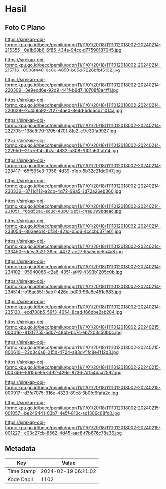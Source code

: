 # Hasil

## Foto C Plano

https://sirekap-obj-formc.kpu.go.id/becc/pemilu/pdpr/11/11/01/20/18/1111012018002-20240214-215355--0e1b68b6-6f85-434a-94cc-d77590187045.jpg

https://sirekap-obj-formc.kpu.go.id/becc/pemilu/pdpr/11/11/01/20/18/1111012018002-20240214-215716--8906f440-0c6e-4850-b05d-7226bfbf5132.jpg

https://sirekap-obj-formc.kpu.go.id/becc/pemilu/pdpr/11/11/01/20/18/1111012018002-20240214-220309--3e9edd6e-92d9-441f-b9d7-10708f8a4ff1.jpg

https://sirekap-obj-formc.kpu.go.id/becc/pemilu/pdpr/11/11/01/20/18/1111012018002-20240214-220629--2c459b92-2f27-4ae0-8e4d-5dd5cd71014a.jpg

https://sirekap-obj-formc.kpu.go.id/becc/pemilu/pdpr/11/11/01/20/18/1111012018002-20240214-222705--138c8f70-1705-470f-8fc2-cf7e30fa9927.jpg

https://sirekap-obj-formc.kpu.go.id/becc/pemilu/pdpr/11/11/01/20/18/1111012018002-20240214-222950--2157eff4-db7a-4832-b308-7001a63fab14.jpg

https://sirekap-obj-formc.kpu.go.id/becc/pemilu/pdpr/11/11/01/20/18/1111012018002-20240214-223417--65f595e3-7958-4d39-b1db-5b32c21dd047.jpg

https://sirekap-obj-formc.kpu.go.id/becc/pemilu/pdpr/11/11/01/20/18/1111012018002-20240214-230336--3711d112-a2cb-4d72-99a5-3d72a26eb360.jpg

https://sirekap-obj-formc.kpu.go.id/becc/pemilu/pdpr/11/11/01/20/18/1111012018002-20240214-231051--f65d56a0-ec3c-43b0-9e51-d4a8099bdeac.jpg

https://sirekap-obj-formc.kpu.go.id/becc/pemilu/pdpr/11/11/01/20/18/1111012018002-20240214-233054--803eeb14-0f34-421d-b5d6-4cccb0371e01.jpg

https://sirekap-obj-formc.kpu.go.id/becc/pemilu/pdpr/11/11/01/20/18/1111012018002-20240214-233450--ddea3a2f-39cc-4472-ac27-55a5ebe5b4a8.jpg

https://sirekap-obj-formc.kpu.go.id/becc/pemilu/pdpr/11/11/01/20/18/1111012018002-20240214-234102--05940086-c2a6-4351-af49-4393b1205c0b.jpg

https://sirekap-obj-formc.kpu.go.id/becc/pemilu/pdpr/11/11/01/20/18/1111012018002-20240214-234514--b16ae551-5ab7-426e-bd03-96a8e451c683.jpg

https://sirekap-obj-formc.kpu.go.id/becc/pemilu/pdpr/11/11/01/20/18/1111012018002-20240214-235130--ecd708b5-59f3-4654-8cad-f66dbe2ab284.jpg

https://sirekap-obj-formc.kpu.go.id/becc/pemilu/pdpr/11/11/01/20/18/1111012018002-20240215-000416--813f7755-5d07-48bb-bc7c-eb7203c50b0c.jpg

https://sirekap-obj-formc.kpu.go.id/becc/pemilu/pdpr/11/11/01/20/18/1111012018002-20240215-000610--22d3c6a6-015d-4724-a83d-f1fc8e4f12d3.jpg

https://sirekap-obj-formc.kpu.go.id/becc/pemilu/pdpr/11/11/01/20/18/1111012018002-20240215-000746--5615be95-5f92-426e-8736-7d154daa2592.jpg

https://sirekap-obj-formc.kpu.go.id/becc/pemilu/pdpr/11/11/01/20/18/1111012018002-20240215-000917--d7fc7075-916e-4323-89c8-3b0fc6fafa2c.jpg

https://sirekap-obj-formc.kpu.go.id/becc/pemilu/pdpr/11/11/01/20/18/1111012018002-20240215-001057--be249441-03b7-4e5f-810c-ad1306c68fd0.jpg

https://sirekap-obj-formc.kpu.go.id/becc/pemilu/pdpr/11/11/01/20/18/1111012018002-20240215-001227--c03c27cb-8562-4d45-aac8-f7b676c78e36.jpg


## Metadata

| Key        | Value               |
| ---------- | ------------------- |
| Time Stamp | 2024-02-19 06:21:02 |
| Kode Dapil | 1102                |




